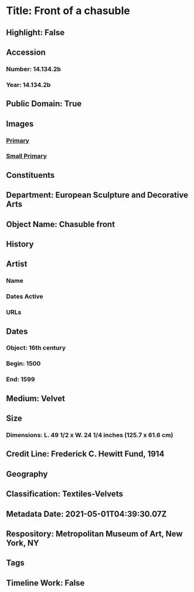 # Title: Front of a chasuble
## Highlight: False
## Accession
### Number: 14.134.2b
### Year: 14.134.2b
## Public Domain: True
## Images
### [Primary](https://images.metmuseum.org/CRDImages/es/original/26838.jpg)
### [Small Primary](https://images.metmuseum.org/CRDImages/es/web-large/26838.jpg)
## Constituents
## Department: European Sculpture and Decorative Arts
## Object Name: Chasuble front
## History
## Artist
### Name
### Dates Active
### URLs
## Dates
### Object: 16th century
### Begin: 1500
### End: 1599
## Medium: Velvet
## Size
### Dimensions: L. 49 1/2 x W. 24 1/4 inches (125.7 x 61.6 cm)
## Credit Line: Frederick C. Hewitt Fund, 1914
## Geography
## Classification: Textiles-Velvets
## Metadata Date: 2021-05-01T04:39:30.07Z
## Respository: Metropolitan Museum of Art, New York, NY
## Tags
## Timeline Work: False
